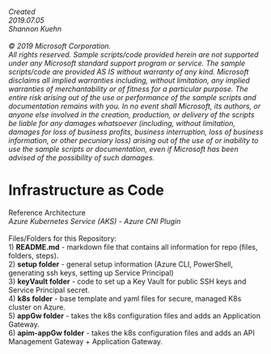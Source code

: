 <i>Created 
<br>2019.07.05
<br>Shannon Kuehn
<br><br>
© 2019 Microsoft Corporation. 
<br>All rights reserved. Sample scripts/code provided herein are not supported under any Microsoft standard support program 
or service. The sample scripts/code are provided AS IS without warranty of any kind. Microsoft disclaims all implied 
warranties including, without limitation, any implied warranties of merchantability or of fitness for a particular purpose. 
The entire risk arising out of the use or performance of the sample scripts and documentation remains with you. In no event 
shall Microsoft, its authors, or anyone else involved in the creation, production, or delivery of the scripts be liable for 
any damages whatsoever (including, without limitation, damages for loss of business profits, business interruption, loss of 
business information, or other pecuniary loss) arising out of the use of or inability to use the sample scripts or 
documentation, even if Microsoft has been advised of the possibility of such damages.</i>

# Infrastructure as Code
Reference Architecture
<br><i>Azure Kubernetes Service (AKS) - Azure CNI Plugin</i>
<br><br>Files/Folders for this Repository:
<br>   1) **README.md** - markdown file that contains all information for repo (files, folders, steps).
<br>   2) **setup folder** - general setup information (Azure CLI, PowerShell, generating ssh keys, setting up Service Principal)
<br>   3) **keyVault folder** - code to set up a Key Vault for public SSH keys and Service Principal secret.
<br>   4) **k8s folder** - base template and yaml files for secure, managed K8s cluster on Azure. 
<br>   5) **appGw folder** - takes the k8s configuration files and adds an Application Gateway.
<br>   6) **apim-appGw folder** - takes the k8s configuration files and adds an API Management Gateway + Application Gateway.
